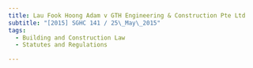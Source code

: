 ```yaml
---
title: Lau Fook Hoong Adam v GTH Engineering & Construction Pte Ltd 
subtitle: "[2015] SGHC 141 / 25\_May\_2015"
tags:
  - Building and Construction Law
  - Statutes and Regulations

---
```


